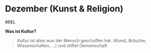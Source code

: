 # Dezember (Kunst & Religion)
#REL

**Was ist Kultur?**

>Kultur ist alles was der Mensch geschaffen hat. (Kunst, Bräuche, Wissenschaften, ...) und stiftet Gemeinschaft